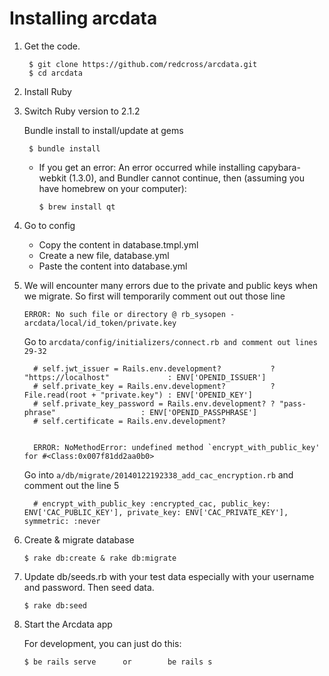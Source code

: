 # Installing arcdata

1. Get the code.

        $ git clone https://github.com/redcross/arcdata.git
        $ cd arcdata

2. Install Ruby


3. Switch Ruby version to 2.1.2
   
    Bundle install to install/update at gems
      
        $ bundle install  

    * If you get an error: An error occurred while installing capybara-webkit (1.3.0), and Bundler cannot continue, then (assuming you have homebrew on your computer):

        `$ brew install qt`


4.  Go to config
    
    - Copy the content in database.tmpl.yml
    - Create a new file, database.yml
    - Paste the content into database.yml


5.  We will encounter many errors due to the private and public keys when we migrate. So first will temporarily comment out out those line

     ` ERROR: No such file or directory @ rb_sysopen -arcdata/local/id_token/private.key `

    Go to `arcdata/config/initializers/connect.rb and comment out lines 29-32`

          # self.jwt_issuer = Rails.env.development?           ? "https://localhost"             : ENV['OPENID_ISSUER']
          # self.private_key = Rails.env.development?          ? File.read(root + "private.key") : ENV['OPENID_KEY']
          # self.private_key_password = Rails.env.development? ? "pass-phrase"                   : ENV['OPENID_PASSPHRASE']
          # self.certificate = Rails.env.development? 


          ERROR: NoMethodError: undefined method `encrypt_with_public_key' for #<Class:0x007f81dd2aa0b0>


    Go into `a/db/migrate/20140122192338_add_cac_encryption.rb` and comment out the line 5

          # encrypt_with_public_key :encrypted_cac, public_key: ENV['CAC_PUBLIC_KEY'], private_key: ENV['CAC_PRIVATE_KEY'], symmetric: :never



6.  Create & migrate database

        $ rake db:create & rake db:migrate



7.  Update db/seeds.rb with your test data especially with your username and password. Then seed data.

        $ rake db:seed
    


8.  Start the Arcdata app

    For development, you can just do this:

        $ be rails serve      or        be rails s






